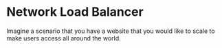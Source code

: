 # Network Load Balancer

Imagine a scenario that you have a website that you would like to scale to make users access all around the world.
